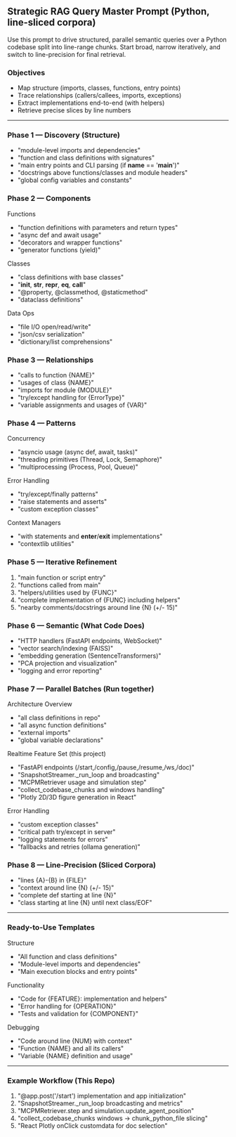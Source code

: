 ## Strategic RAG Query Master Prompt (Python, line-sliced corpora)

Use this prompt to drive structured, parallel semantic queries over a Python codebase split into line-range chunks. Start broad, narrow iteratively, and switch to line-precision for final retrieval.

### Objectives
- Map structure (imports, classes, functions, entry points)
- Trace relationships (callers/callees, imports, exceptions)
- Extract implementations end-to-end (with helpers)
- Retrieve precise slices by line numbers

---

### Phase 1 — Discovery (Structure)
- "module-level imports and dependencies"
- "function and class definitions with signatures"
- "main entry points and CLI parsing (if __name__ == '__main__')"
- "docstrings above functions/classes and module headers"
- "global config variables and constants"

### Phase 2 — Components
Functions
- "function definitions with parameters and return types"
- "async def and await usage"
- "decorators and wrapper functions"
- "generator functions (yield)"

Classes
- "class definitions with base classes"
- "__init__, __str__, __repr__, __eq__, __call__"
- "@property, @classmethod, @staticmethod"
- "dataclass definitions"

Data Ops
- "file I/O open/read/write"
- "json/csv serialization"
- "dictionary/list comprehensions"

### Phase 3 — Relationships
- "calls to function {NAME}"
- "usages of class {NAME}"
- "imports for module {MODULE}"
- "try/except handling for {ErrorType}"
- "variable assignments and usages of {VAR}"

### Phase 4 — Patterns
Concurrency
- "asyncio usage (async def, await, tasks)"
- "threading primitives (Thread, Lock, Semaphore)"
- "multiprocessing (Process, Pool, Queue)"

Error Handling
- "try/except/finally patterns"
- "raise statements and asserts"
- "custom exception classes"

Context Managers
- "with statements and __enter__/__exit__ implementations"
- "contextlib utilities"

### Phase 5 — Iterative Refinement
1. "main function or script entry"
2. "functions called from main"
3. "helpers/utilities used by {FUNC}"
4. "complete implementation of {FUNC} including helpers"
5. "nearby comments/docstrings around line {N} (+/- 15)"

### Phase 6 — Semantic (What Code Does)
- "HTTP handlers (FastAPI endpoints, WebSocket)"
- "vector search/indexing (FAISS)"
- "embedding generation (SentenceTransformers)"
- "PCA projection and visualization"
- "logging and error reporting"

### Phase 7 — Parallel Batches (Run together)
Architecture Overview
- "all class definitions in repo"
- "all async function definitions"
- "external imports"
- "global variable declarations"

Realtime Feature Set (this project)
- "FastAPI endpoints (/start,/config,/pause,/resume,/ws,/doc)"
- "SnapshotStreamer._run_loop and broadcasting"
- "MCPMRetriever usage and simulation step"
- "collect_codebase_chunks and windows handling"
- "Plotly 2D/3D figure generation in React"

Error Handling
- "custom exception classes"
- "critical path try/except in server"
- "logging statements for errors"
- "fallbacks and retries (ollama generation)"

### Phase 8 — Line-Precision (Sliced Corpora)
- "lines {A}-{B} in {FILE}"
- "context around line {N} (+/- 15)"
- "complete def starting at line {N}"
- "class starting at line {N} until next class/EOF"

---

### Ready-to-Use Templates

Structure
- "All function and class definitions"
- "Module-level imports and dependencies"
- "Main execution blocks and entry points"

Functionality
- "Code for {FEATURE}: implementation and helpers"
- "Error handling for {OPERATION}"
- "Tests and validation for {COMPONENT}"

Debugging
- "Code around line {NUM} with context"
- "Function {NAME} and all its callers"
- "Variable {NAME} definition and usage"

---

### Example Workflow (This Repo)
1) "@app.post('/start') implementation and app initialization"
2) "SnapshotStreamer._run_loop broadcasting and metrics"
3) "MCPMRetriever.step and simulation.update_agent_position"
4) "collect_codebase_chunks windows → chunk_python_file slicing"
5) "React Plotly onClick customdata for doc selection"



